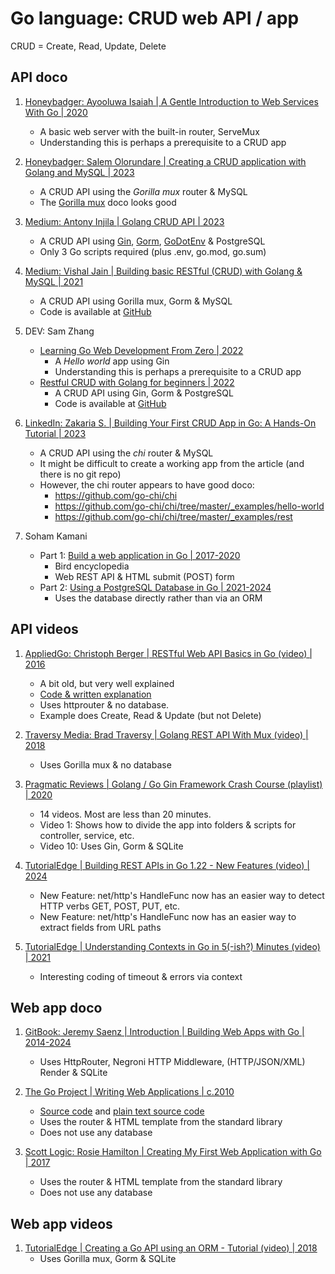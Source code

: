 # Go language: CRUD web API / app

CRUD = Create, Read, Update, Delete


## API doco

1. [Honeybadger: Ayooluwa Isaiah | A Gentle Introduction to Web Services With Go | 2020](https://www.honeybadger.io/blog/go-web-services/)
   - A basic web server with the built-in router, ServeMux
   - Understanding this is perhaps a prerequisite to a CRUD app

1. [Honeybadger: Salem Olorundare | Creating a CRUD application with Golang and MySQL | 2023](https://www.honeybadger.io/blog/how-to-create-crud-application-with-golang-and-mysql/)
   - A CRUD API using the *Gorilla mux* router & MySQL
   - The [Gorilla mux](https://github.com/gorilla/mux) doco looks good

1. [Medium: Antony Injila | Golang CRUD API | 2023](https://medium.com/@antonyshikubu/golang-crud-api-45abf75b6a10)
   - A CRUD API using [Gin](https://github.com/gin-gonic/gin),
     [Gorm](https://github.com/jinzhu/gorm),
     [GoDotEnv](https://github.com/joho/godotenv) & PostgreSQL
   - Only 3 Go scripts required (plus .env, go.mod, go.sum)

1. [Medium: Vishal Jain | Building basic RESTful (CRUD) with Golang & MySQL | 2021](https://towardsdev.com/building-basic-restful-crud-with-golang-mysql-6869dfdefade)
   - A CRUD API using Gorilla mux, Gorm & MySQL
   - Code is available at [GitHub](https://github.com/Vishalj32/rest-go-demo)

1. DEV: Sam Zhang
   - [Learning Go Web Development From Zero | 2022](https://dev.to/samzhangjy/learning-go-web-development-from-zero-a1l)
     * A *Hello world* app using Gin
     * Understanding this is perhaps a prerequisite to a CRUD app
   - [Restful CRUD with Golang for beginners | 2022](https://dev.to/samzhangjy/restful-crud-with-golang-for-beginners-23ia)
     * A CRUD API using Gin, Gorm & PostgreSQL
     * Code is available at [GitHub](https://github.com/samzhangjy/go-blog)

1. [LinkedIn: Zakaria S. | Building Your First CRUD App in Go: A Hands-On Tutorial | 2023](https://www.linkedin.com/pulse/building-your-first-crud-app-go-hands-on-tutorial-zackaria-slimane-)
   - A CRUD API using the *chi* router & MySQL
   - It might be difficult to create a working app from the article (and there is no git repo)
   - However, the chi router appears to have good doco:
     * https://github.com/go-chi/chi
     * https://github.com/go-chi/chi/tree/master/_examples/hello-world
     * https://github.com/go-chi/chi/tree/master/_examples/rest

1. Soham Kamani
   - Part 1: [Build a web application in Go | 2017-2020](https://www.sohamkamani.com/golang/how-to-build-a-web-application/)
     * Bird encyclopedia
     * Web REST API & HTML submit (POST) form
   - Part 2: [Using a PostgreSQL Database in Go | 2021-2024](https://www.sohamkamani.com/golang/sql-database/)
     * Uses the database directly rather than via an ORM


## API videos

1. [AppliedGo: Christoph Berger | RESTful Web API Basics in Go (video) | 2016](https://www.youtube.com/watch?v=iVXaPD_Jbu0)
   - A bit old, but very well explained
   - [Code & written explanation](https://appliedgo.net/rest/)
   - Uses httprouter & no database.
   - Example does Create, Read & Update (but not Delete)

1. [Traversy Media: Brad Traversy | Golang REST API With Mux (video) | 2018](https://www.youtube.com/watch?v=SonwZ6MF5BE)
   - Uses Gorilla mux & no database

1. [Pragmatic Reviews | Golang / Go Gin Framework Crash Course (playlist) | 2020](https://www.youtube.com/playlist?list=PL3eAkoh7fypr8zrkiygiY1e9osoqjoV9w)
   - 14 videos. Most are less than 20 minutes.
   - Video 1: Shows how to divide the app into folders & scripts for controller, service, etc.
   - Video 10: Uses Gin, Gorm & SQLite

1. [TutorialEdge | Building REST APIs in Go 1.22 - New Features (video) | 2024](https://www.youtube.com/watch?v=tgLvIghsJFo)
   - New Feature: net/http's HandleFunc now has an easier way to detect HTTP verbs GET, POST, PUT, etc.
   - New Feature: net/http's HandleFunc now has an easier way to extract fields from URL paths

1. [TutorialEdge | Understanding Contexts in Go in 5(-ish?) Minutes (video) | 2021](https://www.youtube.com/watch?v=h2RdcrMLQAo)
   - Interesting coding of timeout & errors via context


## Web app doco

1. [GitBook: Jeremy Saenz | Introduction | Building Web Apps with Go | 2014-2024](https://codegangsta.gitbooks.io/building-web-apps-with-go/content/)
   - Uses HttpRouter, Negroni HTTP Middleware, (HTTP/JSON/XML) Render &  SQLite

1. [The Go Project | Writing Web Applications | c.2010](https://go.dev/doc/articles/wiki/)
   - [Source code](https://go.dev/doc/articles/wiki/final.go) and [plain text source code](https://go.dev/doc/articles/wiki/final.go?m=text)
   - Uses the router & HTML template from the standard library
   - Does not use any database

1. [Scott Logic: Rosie Hamilton | Creating My First Web Application with Go | 2017](https://blog.scottlogic.com/2017/02/28/building-a-web-app-with-go.html)
   - Uses the router & HTML template from the standard library
   - Does not use any database


## Web app videos

1. [TutorialEdge | Creating a Go API using an ORM - Tutorial (video) | 2018](https://www.youtube.com/watch?v=VAGodyl84OY)
   * Uses Gorilla mux, Gorm & SQLite

